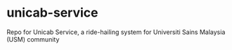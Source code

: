 # unicab-service
Repo for Unicab Service, a ride-hailing system for Universiti Sains Malaysia (USM) community
